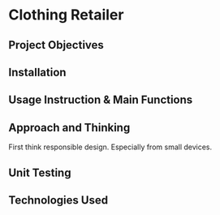 # Clothing Retailer
## Project Objectives

## Installation

## Usage Instruction & Main Functions

## Approach and Thinking
First think responsible design. Especially from small devices.

## Unit Testing

## Technologies Used
